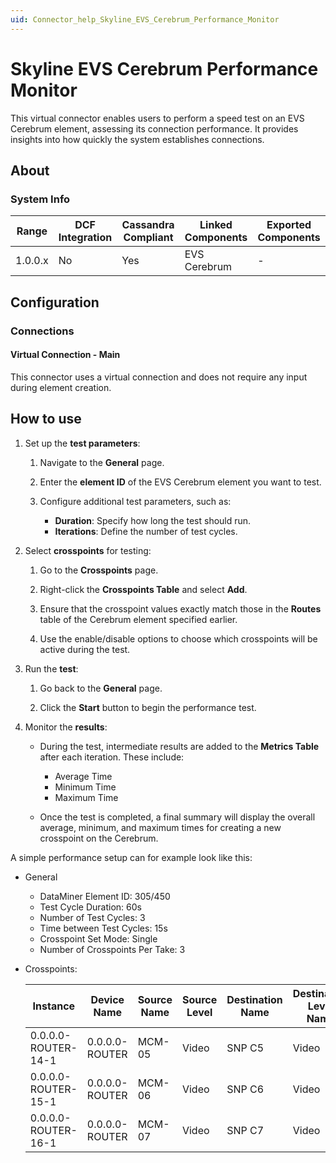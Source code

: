 ```yaml
---
uid: Connector_help_Skyline_EVS_Cerebrum_Performance_Monitor
---
```


# Skyline EVS Cerebrum Performance Monitor

This virtual connector enables users to perform a speed test on an EVS Cerebrum element, assessing its connection performance. It provides insights into how quickly the system establishes connections.

## About

### System Info

| Range   | DCF Integration | Cassandra Compliant | Linked Components | Exported Components |
|---------|-----------------|---------------------|-------------------|---------------------|
| 1.0.0.x | No              | Yes                 | EVS Cerebrum      | -                   |

## Configuration

### Connections

#### Virtual Connection - Main

This connector uses a virtual connection and does not require any input during element creation.

## How to use

1. Set up the **test parameters**:

   1. Navigate to the **General** page.

   1. Enter the **element ID** of the EVS Cerebrum element you want to test.

   1. Configure additional test parameters, such as:

       - **Duration**: Specify how long the test should run.
       - **Iterations**: Define the number of test cycles.

1. Select **crosspoints** for testing:

   1. Go to the **Crosspoints** page.

   1. Right-click the **Crosspoints Table** and select **Add**.

   1. Ensure that the crosspoint values exactly match those in the **Routes** table of the Cerebrum element specified earlier.

   1. Use the enable/disable options to choose which crosspoints will be active during the test.

1. Run the **test**:

   1. Go back to the **General** page.

   1. Click the **Start** button to begin the performance test.

1. Monitor the **results**:

   - During the test, intermediate results are added to the **Metrics Table** after each iteration. These include:

     - Average Time
     - Minimum Time
     - Maximum Time

   - Once the test is completed, a final summary will display the overall average, minimum, and maximum times for creating a new crosspoint on the Cerebrum.

A simple performance setup can for example look like this:

- General

  - DataMiner Element ID: 305/450
  - Test Cycle Duration: 60s
  - Number of Test Cycles: 3
  - Time between Test Cycles: 15s
  - Crosspoint Set Mode: Single
  - Number of Crosspoints Per Take: 3

- Crosspoints:

  | Instance            | Device Name    | Source Name | Source Level | Destination Name | Destination Level Name | Levels      | Park ID | Enabled |
  |---------------------|----------------|-------------|--------------|------------------|------------------------|-------------|---------|---------|
  | 0.0.0.0-ROUTER-14-1 | 0.0.0.0-ROUTER | MCM-05      | Video        | SNP C5           | Video                  | Video;Video | MCM-01  | Enabled |
  | 0.0.0.0-ROUTER-15-1 | 0.0.0.0-ROUTER | MCM-06      | Video        | SNP C6           | Video                  | Video;Video | MCM-01  | Enabled |
  | 0.0.0.0-ROUTER-16-1 | 0.0.0.0-ROUTER | MCM-07      | Video        | SNP C7           | Video                  | Video;Video | MCM-01  | Enabled |
